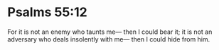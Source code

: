 # Psalms 55:12

For it is not an enemy who taunts me— then I could bear it; it is not an adversary who deals insolently with me— then I could hide from him.
